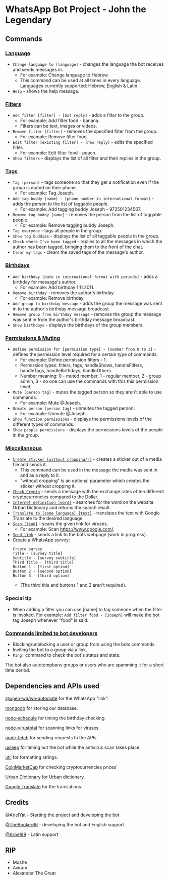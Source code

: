 # WhatsApp Bot Project - John the Legendary

## Commands

### [Language](ModulesDatabase/HandleLanguage.js)

- `Change language to [language]` - changes the language the bot receives and sends messages in.
  - For example: Change language to Hebrew.
  - This command can be used at all times in every language. Languages currently supported: Hebrew, English & Latin.
- `Help` - shows the help message.

### [Filters](ModulesDatabase/HandleFilters.js)

- `Add filter [filter] - [bot reply]` - adds a filter to the group.
  - For example: Add filter food - banana.
  - Filters can be text, images or videos.
- `Remove filter [filter]` - removes the specified filter from the group.
  - For example: Remove filter food.
- `Edit filter [existing filter] - [new reply]` - edits the specified filter.
  - For example: Edit filter food - peach.
- `Show filters` - displays the list of all filter and their replies in the group.

### [Tags](ModulesDatabase/HandleTags.js)

- `Tag [person]` - tags someone so that they get a notification even if the group is muted on their phone.
  - For example: Tag Joseph.
- `Add tag buddy [name] - [phone number in international format]` - adds the person to the list of taggable people.
  - For example: Add tagging buddy Joseph - 972501234567.
- `Remove tag buddy [name]` - removes the person from the list of taggable people.
  - For example: Remove tagging buddy Joseph.
- `Tag everyone` - tags all people in the group.
- `Show tag buddies` - displays the list of all taggable people in the group.
- `Check where I've been tagged` - replies to all the messages in which the author has been tagged, bringing them to the front of the chat.
- `Clear my tags` - clears the saved tags of the message's author.

### [Birthdays](ModulesDatabase/HandleBirthdays.js)

- `Add birthday [date in international format with periods]` - adds a birthday for message's author.
  - For example: Add birthday 1.11.2011.
- `Remove birthday` - removes the author's birthday.
  - For example: Remove birthday.
- `Add group to birthday message` - adds the group the message was sent in to the author's birthday message broadcast.
- `Remove group from birthday message` - removes the group the message was sent in from the author's birthday message broadcast.
- `Show birthdays` - displays the birthdays of the group members.

### [Permissions & Muting](ModulesDatabase/HandlePermissions.js)

- `Define permission for [permission type] - [number from 0 to 3]` - defines the permission level required for a certain type of commands.
  - For example: Define permission filters - 1.
  - Permission types: filters, tags, handleShows, handleFilters, handleTags, handleBirthdays, handleOthers. 
  - Number meaning: 0 - muted member, 1 - regular member, 2 - group admin, 3 - no one can use the commands with this this permission level.
- `Mute [person tag]` - mutes the tagged person so they aren't able to use commands.
  - For example: Mute @Joseph.
- `Unmute person [person tag]` - unmutes the tagged person.
  - For example: Unmute @Joseph.
- `Show function permissions` - displays the permissions levels of the different types of commands.
- `Show people permissions` - displays the permissions levels of the people in the group.

### [Miscellaneous](ModulesImmediate)

- [`Create sticker [without cropping/-]`](ModulesImmediate/HandleStickers.js) - creates a sticker out of a media file and sends it.
  - This command can be used in the message the media was sent in and as a reply to it.
  - "without cropping" is an optional parameter which creates the sticker without cropping it. 
- [`Check Crypto`](ModulesImmediate/HandleAPIs.js) - sends a message with the exchange rates of ten different cryptocurrencies compared to the Dollar.
- [`Internet definition [word]`](ModulesImmediate/HandleAPIs.js) - searches for the word on the website Urban Dictionary and returns the search result.
- [`Translate to [some language] [text]`](ModulesImmediate/HandleAPIs.js) - translates the text with Google Translate to the desired language.
- [`Scan [link]`](ModulesImmediate/HandleURLs.js) - scans the given link for viruses.
  - For example: Scan https://www.google.com/.
- [`Send link`](ModuleWebsite/HandleWebsite.js) - sends a link to the bots webpage (work in progress).
- [Create a WhatsApp survey](ModulesImmediate/HandleSurveys.js):
  ```
  Create survey
  Title - [survey title]
  Subtitle - [survey subtitle]
  Third Title - [third title]
  Button 1 - [first option]
  Button 2 - [second option]
  Button 3 - [third option]
  ```
  - (The third title and buttons 1 and 2 aren't required).

<!---
### [Deletion from the database](ModulesDatabase/HandleDB.js)

- `Delete this group from the database` - deletes all of the group's information from the database.
- `Delete me from the database` - deletes all of the author's information from the database.

**Use these commands with caution, their effects are irreversible**
--->

### Special tip

- When adding a filter you can use [name] to tag someone when the filter is invoked. For
  example: `Add filter food - [Joseph]` will make the bot tag Joseph whenever "food" is said.

### [Commands limited to bot developers](ModulesDatabase/HandleAdminFunctions.js)

- Blocking/unblocking a user or group from using the bots commands.
- Inviting the bot to a group via a link.
- `Ping!` command to check the bot's status and stats.

The bot also autotempbans groups or users who are spamming it for a short time period.

## Dependencies and APIs used

[@open-wa/wa-automate](https://www.npmjs.com/package/@open-wa/wa-automate) for the WhatsApp "link".

[mongodb](https://www.npmjs.com/package/mongodb) for storing our database.

[node-schedule](https://www.npmjs.com/package/node-schedule) for timing the birthday checking.

[node-virustotal](https://www.npmjs.com/package/node-virustotal) for scanning links for viruses.

[node-fetch](https://www.npmjs.com/package/node-fetch) for sending requests to the APIs

[usleep](https://www.npmjs.com/package/usleep) for timing out the bot while the antivirus scan takes place.

[util](https://www.npmjs.com/package/util) for formatting strings.

[CoinMarketCap](https://pro-api.coinmarketcap.com/v1/cryptocurrency/listings/latest) for checking cryptocurrencies
prices'

[Urban Dictionary](https://api.urbandictionary.com/v0/define?term=) for Urban dictionary.

[Google Translate](https://translate.googleapis.com/translate_a/single?client=gtx&sl=auto&tl=en&dt=t&q=query) for the translations.

## Credits

[@ArielYat](https://github.com/ArielYat) - Starting the project and developing the bot

[@TheBooker66](https://github.com/TheBooker66) - developing the bot and English support

[@Arbel99](https://github.com/Arbel99) - Latin support

## RIP

- Moshe
- Aviram
- Alexander The Great
